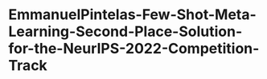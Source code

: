 # EmmanuelPintelas-Few-Shot-Meta-Learning-Second-Place-Solution-for-the-NeurIPS-2022-Competition-Track